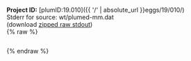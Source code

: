 **Project ID:** [plumID:19.010]({{ '/' | absolute_url }}eggs/19/010/)  
Stderr for source:  wt/plumed-mm.dat   
(download [zipped raw stdout](plumed-mm.dat.plumed.stdout.txt.zip))  
{% raw %}
<pre>
</pre>
{% endraw %}
